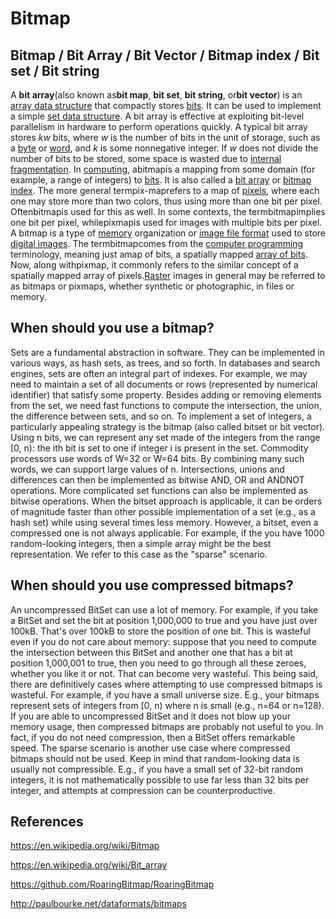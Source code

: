 # Bitmap

## Bitmap / Bit Array / Bit Vector / Bitmap index / Bit set / Bit string

A **bit array**(also known as**bit map**, **bit set**, **bit string**, or**bit vector**) is an [array data structure](https://en.wikipedia.org/wiki/Array_data_structure) that compactly stores [bits](https://en.wikipedia.org/wiki/Bit). It can be used to implement a simple [set data structure](https://en.wikipedia.org/wiki/Set_data_structure). A bit array is effective at exploiting bit-level parallelism in hardware to perform operations quickly. A typical bit array stores *kw* bits, where *w* is the number of bits in the unit of storage, such as a [byte](https://en.wikipedia.org/wiki/Byte) or [word](https://en.wikipedia.org/wiki/Word_(computer_architecture)), and *k* is some nonnegative integer. If *w* does not divide the number of bits to be stored, some space is wasted due to [internal fragmentation](https://en.wikipedia.org/wiki/Fragmentation_(computing)).
In [computing](https://en.wikipedia.org/wiki/Computing), abitmapis a mapping from some domain (for example, a range of integers) to [bits](https://en.wikipedia.org/wiki/Bit). It is also called a [bit array](https://en.wikipedia.org/wiki/Bit_array) or [bitmap index](https://en.wikipedia.org/wiki/Bitmap_index).
The more general termpix-maprefers to a map of [pixels](https://en.wikipedia.org/wiki/Pixel), where each one may store more than two colors, thus using more than one bit per pixel. Oftenbitmapis used for this as well. In some contexts, the termbitmapimplies one bit per pixel, whilepixmapis used for images with multiple bits per pixel.
A bitmap is a type of [memory](https://en.wikipedia.org/wiki/Computer_storage) organization or [image file format](https://en.wikipedia.org/wiki/Image_file_format) used to store [digital images](https://en.wikipedia.org/wiki/Digital_image). The termbitmapcomes from the [computer programming](https://en.wikipedia.org/wiki/Computer_programming) terminology, meaning just amap of bits, a spatially mapped [array of bits](https://en.wikipedia.org/wiki/Bit_array). Now, along withpixmap, it commonly refers to the similar concept of a spatially mapped array of pixels.[Raster](https://en.wikipedia.org/wiki/Raster_graphics) images in general may be referred to as bitmaps or pixmaps, whether synthetic or photographic, in files or memory.

## When should you use a bitmap?

Sets are a fundamental abstraction in software. They can be implemented in various ways, as hash sets, as trees, and so forth. In databases and search engines, sets are often an integral part of indexes. For example, we may need to maintain a set of all documents or rows (represented by numerical identifier) that satisfy some property. Besides adding or removing elements from the set, we need fast functions to compute the intersection, the union, the difference between sets, and so on.
To implement a set of integers, a particularly appealing strategy is the bitmap (also called bitset or bit vector). Using n bits, we can represent any set made of the integers from the range [0, n): the ith bit is set to one if integer i is present in the set. Commodity processors use words of W=32 or W=64 bits. By combining many such words, we can support large values of n. Intersections, unions and differences can then be implemented as bitwise AND, OR and ANDNOT operations. More complicated set functions can also be implemented as bitwise operations.
When the bitset approach is applicable, it can be orders of magnitude faster than other possible implementation of a set (e.g., as a hash set) while using several times less memory.
However, a bitset, even a compressed one is not always applicable. For example, if the you have 1000 random-looking integers, then a simple array might be the best representation. We refer to this case as the "sparse" scenario.

## When should you use compressed bitmaps?

An uncompressed BitSet can use a lot of memory. For example, if you take a BitSet and set the bit at position 1,000,000 to true and you have just over 100kB. That's over 100kB to store the position of one bit. This is wasteful even if you do not care about memory: suppose that you need to compute the intersection between this BitSet and another one that has a bit at position 1,000,001 to true, then you need to go through all these zeroes, whether you like it or not. That can become very wasteful.
This being said, there are definitively cases where attempting to use compressed bitmaps is wasteful. For example, if you have a small universe size. E.g., your bitmaps represent sets of integers from [0, n) where n is small (e.g., n=64 or n=128). If you are able to uncompressed BitSet and it does not blow up your memory usage, then compressed bitmaps are probably not useful to you. In fact, if you do not need compression, then a BitSet offers remarkable speed.
The sparse scenario is another use case where compressed bitmaps should not be used. Keep in mind that random-looking data is usually not compressible. E.g., if you have a small set of 32-bit random integers, it is not mathematically possible to use far less than 32 bits per integer, and attempts at compression can be counterproductive.

## References

<https://en.wikipedia.org/wiki/Bitmap>

<https://en.wikipedia.org/wiki/Bit_array>

<https://github.com/RoaringBitmap/RoaringBitmap>

<http://paulbourke.net/dataformats/bitmaps>
